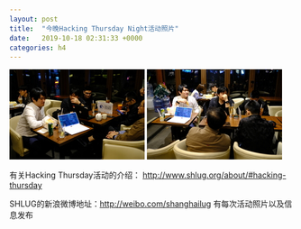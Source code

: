 ```yaml
---
layout: post
title:  "今晚Hacking Thursday Night活动照片"
date:   2019-10-18 02:31:33 +0000
categories: h4
---
```


[<img src='https://raw.githubusercontent.com/shanghailug/res2019q4/master/ja18.h4/ja17_2019_5400+08.240x160.jpg'>](https://raw.githubusercontent.com/shanghailug/res2019q4/master/ja18.h4/ja17_2019_5400+08.JPG)
[<img src='https://raw.githubusercontent.com/shanghailug/res2019q4/master/ja18.h4/ja17_2020_3100+08.240x160.jpg'>](https://raw.githubusercontent.com/shanghailug/res2019q4/master/ja18.h4/ja17_2020_3100+08.JPG)

有关Hacking Thursday活动的介绍：
http://www.shlug.org/about/#hacking-thursday

SHLUG的新浪微博地址：http://weibo.com/shanghailug 有每次活动照片以及信息发布



